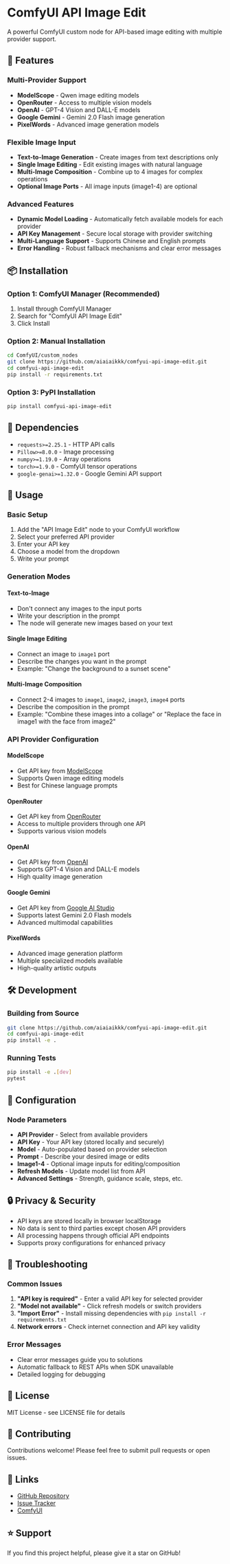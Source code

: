 # ComfyUI API Image Edit

A powerful ComfyUI custom node for API-based image editing with multiple provider support.

## 🚀 Features

### Multi-Provider Support
- **ModelScope** - Qwen image editing models
- **OpenRouter** - Access to multiple vision models  
- **OpenAI** - GPT-4 Vision and DALL-E models
- **Google Gemini** - Gemini 2.0 Flash image generation
- **PixelWords** - Advanced image generation models

### Flexible Image Input
- **Text-to-Image Generation** - Create images from text descriptions only
- **Single Image Editing** - Edit existing images with natural language
- **Multi-Image Composition** - Combine up to 4 images for complex operations
- **Optional Image Ports** - All image inputs (image1-4) are optional

### Advanced Features
- **Dynamic Model Loading** - Automatically fetch available models for each provider
- **API Key Management** - Secure local storage with provider switching
- **Multi-Language Support** - Supports Chinese and English prompts
- **Error Handling** - Robust fallback mechanisms and clear error messages

## 📦 Installation

### Option 1: ComfyUI Manager (Recommended)
1. Install through ComfyUI Manager
2. Search for "ComfyUI API Image Edit"
3. Click Install

### Option 2: Manual Installation
```bash
cd ComfyUI/custom_nodes
git clone https://github.com/aiaiaikkk/comfyui-api-image-edit.git
cd comfyui-api-image-edit
pip install -r requirements.txt
```

### Option 3: PyPI Installation
```bash
pip install comfyui-api-image-edit
```

## 🔧 Dependencies
- `requests>=2.25.1` - HTTP API calls
- `Pillow>=8.0.0` - Image processing
- `numpy>=1.19.0` - Array operations  
- `torch>=1.9.0` - ComfyUI tensor operations
- `google-genai>=1.32.0` - Google Gemini API support

## 🎯 Usage

### Basic Setup
1. Add the "API Image Edit" node to your ComfyUI workflow
2. Select your preferred API provider
3. Enter your API key
4. Choose a model from the dropdown
5. Write your prompt

### Generation Modes

#### Text-to-Image
- Don't connect any images to the input ports
- Write your description in the prompt
- The node will generate new images based on your text

#### Single Image Editing  
- Connect an image to `image1` port
- Describe the changes you want in the prompt
- Example: "Change the background to a sunset scene"

#### Multi-Image Composition
- Connect 2-4 images to `image1`, `image2`, `image3`, `image4` ports
- Describe the composition in the prompt  
- Example: "Combine these images into a collage" or "Replace the face in image1 with the face from image2"

### API Provider Configuration

#### ModelScope
- Get API key from [ModelScope](https://modelscope.cn)
- Supports Qwen image editing models
- Best for Chinese language prompts

#### OpenRouter
- Get API key from [OpenRouter](https://openrouter.ai)
- Access to multiple providers through one API
- Supports various vision models

#### OpenAI
- Get API key from [OpenAI](https://platform.openai.com)
- Supports GPT-4 Vision and DALL-E models
- High quality image generation

#### Google Gemini
- Get API key from [Google AI Studio](https://makersuite.google.com)
- Supports latest Gemini 2.0 Flash models
- Advanced multimodal capabilities

#### PixelWords
- Advanced image generation platform
- Multiple specialized models available
- High-quality artistic outputs

## 🛠️ Development

### Building from Source
```bash
git clone https://github.com/aiaiaikkk/comfyui-api-image-edit.git
cd comfyui-api-image-edit
pip install -e .
```

### Running Tests
```bash
pip install -e .[dev]
pytest
```

## 📝 Configuration

### Node Parameters
- **API Provider** - Select from available providers
- **API Key** - Your API key (stored locally and securely)
- **Model** - Auto-populated based on provider selection
- **Prompt** - Describe your desired image or edits
- **Image1-4** - Optional image inputs for editing/composition
- **Refresh Models** - Update model list from API
- **Advanced Settings** - Strength, guidance scale, steps, etc.

## 🔒 Privacy & Security
- API keys are stored locally in browser localStorage
- No data is sent to third parties except chosen API providers
- All processing happens through official API endpoints
- Supports proxy configurations for enhanced privacy

## 🐛 Troubleshooting

### Common Issues
1. **"API key is required"** - Enter a valid API key for selected provider
2. **"Model not available"** - Click refresh models or switch providers
3. **"Import Error"** - Install missing dependencies with `pip install -r requirements.txt`
4. **Network errors** - Check internet connection and API key validity

### Error Messages
- Clear error messages guide you to solutions
- Automatic fallback to REST APIs when SDK unavailable
- Detailed logging for debugging

## 📄 License
MIT License - see LICENSE file for details

## 🤝 Contributing
Contributions welcome! Please feel free to submit pull requests or open issues.

## 🔗 Links
- [GitHub Repository](https://github.com/aiaiaikkk/comfyui-api-image-edit)
- [Issue Tracker](https://github.com/aiaiaikkk/comfyui-api-image-edit/issues)
- [ComfyUI](https://github.com/comfyanonymous/ComfyUI)

## ⭐ Support
If you find this project helpful, please give it a star on GitHub!